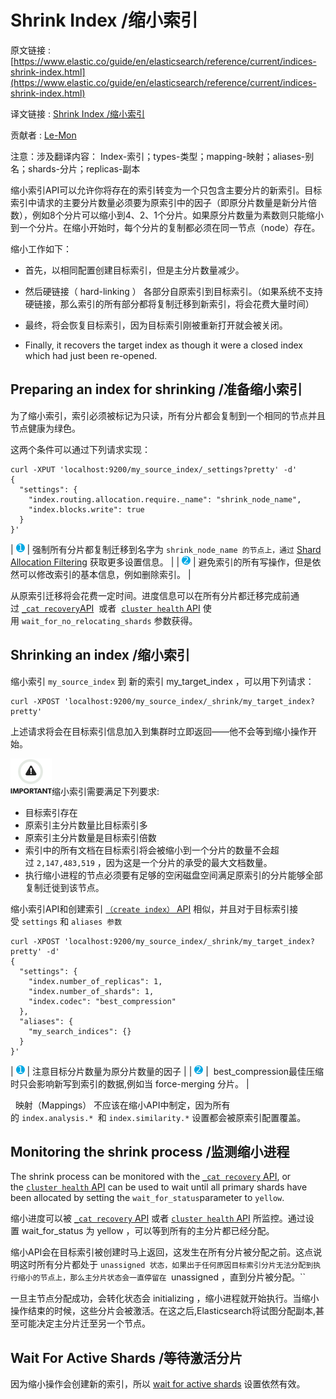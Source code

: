 # Shrink Index /缩小索引

原文链接 : [https://www.elastic.co/guide/en/elasticsearch/reference/current/indices-shrink-index.html](https://www.elastic.co/guide/en/elasticsearch/reference/current/indices-shrink-index.html)

译文链接 : [Shrink Index /缩小索引](/pages/viewpage.action?pageId=4882799)

贡献者 : [Le-Mon](/display/~tanwen)

注意：涉及翻译内容： Index-索引；types-类型；mapping-映射；aliases-别名；shards-分片；replicas-副本

缩小索引API可以允许你将存在的索引转变为一个只包含主要分片的新索引。目标索引中请求的主要分片数量必须要为原索引中的因子（即原分片数量是新分片倍数），例如8个分片可以缩小到4、2、1个分片。如果原分片数量为素数则只能缩小到一个分片。在缩小开始时，每个分片的复制都必须在同一节点（node）存在。

缩小工作如下：

*   首先，以相同配置创建目标索引，但是主分片数量减少。
*   然后硬链接（ hard-linking ） 各部分自原索引到目标索引。（如果系统不支持硬链接，那么索引的所有部分都将复制迁移到新索引，将会花费大量时间）
*   最终，将会恢复目标索引，因为目标索引刚被重新打开就会被关闭。

*   Finally, it recovers the target index as though it were a closed index which had just been re-opened.

## Preparing an index for shrinking /准备缩小索引

为了缩小索引，索引必须被标记为只读，所有分片都会复制到一个相同的节点并且节点健康为绿色。

这两个条件可以通过下列请求实现：

```
curl -XPUT 'localhost:9200/my_source_index/_settings?pretty' -d'
{
  "settings": {
    "index.routing.allocation.require._name": "shrink_node_name", 
    "index.blocks.write": true 
  }
}'
```

| [![](img/24cb6cd12df1a0cbdb39ab06379bd3de.jpg)](https://www.elastic.co/guide/en/elasticsearch/reference/current/indices-shrink-index.html#CO120-1) | 强制所有分片都复制迁移到名字为 `shrink_node_name 的节点上，通过` [Shard Allocation Filtering](https://www.elastic.co/guide/en/elasticsearch/reference/current/shard-allocation-filtering.html "Shard Allocation Filtering") 获取更多设置信息。 |
| [![](img/c7d178c0e490b3b3fa632f5c43fa27ff.jpg)](https://www.elastic.co/guide/en/elasticsearch/reference/current/indices-shrink-index.html#CO120-2) | 避免索引的所有写操作，但是依然可以修改索引的基本信息，例如删除索引。 |

从原索引迁移将会花费一定时间。进度信息可以在所有分片都迁移完成前通过 [`_cat recovery`API](https://www.elastic.co/guide/en/elasticsearch/reference/current/cat-recovery.html "cat recovery")  或者  [`cluster health` API](https://www.elastic.co/guide/en/elasticsearch/reference/current/cluster-health.html "Cluster Health") 使用 `wait_for_no_relocating_shards` 参数获得。

## Shrinking an index /缩小索引

缩小索引 `my_source_index` 到 新的索引 my_target_index ，可以用下列请求：

```
curl -XPOST 'localhost:9200/my_source_index/_shrink/my_target_index?pretty'
```

上述请求将会在目标索引信息加入到集群时立即返回——他不会等到缩小操作开始。

![Important](img/df52133cde1ccbe8fb4286d42142cf1e.jpg)缩小索引需要满足下列要求:

*   目标索引存在
*   原索引主分片数量比目标索引多
*   原索引主分片数量是目标索引倍数
*   索引中的所有文档在目标索引将会被缩小到一个分片的数量不会超过 `2,147,483,519` ，因为这是一个分片的承受的最大文档数量。
*   执行缩小进程的节点必须要有足够的空闲磁盘空间满足原索引的分片能够全部复制迁徙到该节点。

缩小索引API和创建索引 [`（create index）` API](https://www.elastic.co/guide/en/elasticsearch/reference/current/indices-create-index.html "Create Index") 相似，并且对于目标索引接受 `settings` 和 `aliases 参数`

```
curl -XPOST 'localhost:9200/my_source_index/_shrink/my_target_index?pretty' -d'
{
  "settings": {
    "index.number_of_replicas": 1,
    "index.number_of_shards": 1, 
    "index.codec": "best_compression" 
  },
  "aliases": {
    "my_search_indices": {}
  }
}'

```

| [![](img/24cb6cd12df1a0cbdb39ab06379bd3de.jpg)](https://www.elastic.co/guide/en/elasticsearch/reference/current/indices-shrink-index.html#CO121-1) | 注意目标分片数量为原分片数量的因子 |
| [![](img/c7d178c0e490b3b3fa632f5c43fa27ff.jpg)](https://www.elastic.co/guide/en/elasticsearch/reference/current/indices-shrink-index.html#CO121-2) |  best_compression最佳压缩时只会影响新写到索引的数据,例如当 force-merging 分片。 |

  映射（Mappings） 不应该在缩小API中制定，因为所有的 `index.analysis.* `和 `index.similarity.*` 设置都会被原索引配置覆盖。

## Monitoring the shrink process /监测缩小进程

The shrink process can be monitored with the [`_cat recovery` API](https://www.elastic.co/guide/en/elasticsearch/reference/current/cat-recovery.html "cat recovery"), or the [`cluster health` API](https://www.elastic.co/guide/en/elasticsearch/reference/current/cluster-health.html "Cluster Health") can be used to wait until all primary shards have been allocated by setting the `wait_for_status`parameter to `yellow`.

缩小进度可以被 [`_cat recovery` API](https://www.elastic.co/guide/en/elasticsearch/reference/current/cat-recovery.html "cat recovery") 或者 [`cluster health` API](https://www.elastic.co/guide/en/elasticsearch/reference/current/cluster-health.html "Cluster Health") 所监控。通过设置 wait_for_status 为 yellow ，可以等到所有的主分片都已经分配。

缩小API会在目标索引被创建时马上返回，这发生在所有分片被分配之前。这点说明这时所有分片都处于 `unassigned 状态，如果出于任何原因目标索引分片无法分配到执行缩小的节点上，那么主分片状态会一直停留在 `unassigned ，直到分片被分配。``

一旦主节点分配成功，会转化状态会 initializing ，缩小进程就开始执行。当缩小操作结束的时候，这些分片会被激活。在这之后,Elasticsearch将试图分配副本,甚至可能决定主分片迁至另一个节点。

## Wait For Active Shards /等待激活分片

因为缩小操作会创建新的索引，所以 [wait for active shards](https://www.elastic.co/guide/en/elasticsearch/reference/current/indices-create-index.html#create-index-wait-for-active-shards "Wait For Active Shardsedit") 设置依然有效。